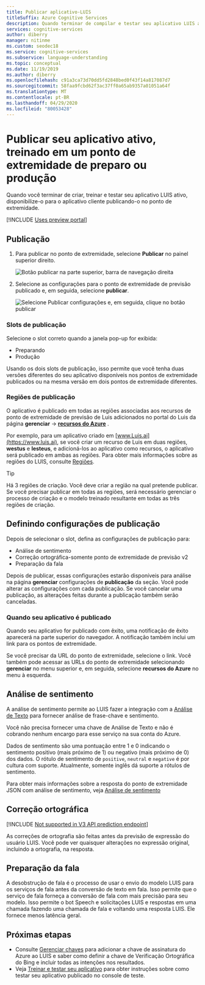 ```yaml
---
title: Publicar aplicativo-LUIS
titleSuffix: Azure Cognitive Services
description: Quando terminar de compilar e testar seu aplicativo LUIS ativo, disponibilize-o ao seu aplicativo cliente publicando-o no ponto de extremidade.
services: cognitive-services
author: diberry
manager: nitinme
ms.custom: seodec18
ms.service: cognitive-services
ms.subservice: language-understanding
ms.topic: conceptual
ms.date: 11/19/2019
ms.author: diberry
ms.openlocfilehash: c91a3ca73d70dd5fd2848bed0f43f14a817087d7
ms.sourcegitcommit: 58faa9fcbd62f3ac37ff0a65ab9357a01051a64f
ms.translationtype: MT
ms.contentlocale: pt-BR
ms.lasthandoff: 04/29/2020
ms.locfileid: "80053428"
---
```

# <a name="publish-your-active-trained-app-to-a-staging-or-production-endpoint"></a>Publicar seu aplicativo ativo, treinado em um ponto de extremidade de preparo ou produção

Quando você terminar de criar, treinar e testar seu aplicativo LUIS ativo, disponibilize-o para o aplicativo cliente publicando-o no ponto de extremidade. 

[!INCLUDE [Uses preview portal](includes/uses-portal-preview.md)]

## <a name="publishing"></a>Publicação

1. Para publicar no ponto de extremidade, selecione **Publicar** no painel superior direito. 

    ![Botão publicar na parte superior, barra de navegação direita](./media/luis-how-to-publish-app/publish-top-nav-bar.png)

1. Selecione as configurações para o ponto de extremidade de previsão publicado e, em seguida, selecione **publicar**.

    ![Selecione Publicar configurações e, em seguida, clique no botão publicar](./media/luis-how-to-publish-app/publish-pop-up.png)

### <a name="publishing-slots"></a>Slots de publicação

Selecione o slot correto quando a janela pop-up for exibida: 

* Preparando
* Produção 

Usando os dois slots de publicação, isso permite que você tenha duas versões diferentes do seu aplicativo disponíveis nos pontos de extremidade publicados ou na mesma versão em dois pontos de extremidade diferentes. 

### <a name="publishing-regions"></a>Regiões de publicação

O aplicativo é publicado em todas as regiões associadas aos recursos de ponto de extremidade de previsão de Luis adicionados no portal do Luis da página **gerenciar** -> **[recursos do Azure](luis-how-to-azure-subscription.md#assign-a-resource-to-an-app)** . 

Por exemplo, para um aplicativo criado em [www.Luis.ai](https://www.luis.ai), se você criar um recurso de Luis em duas regiões, **westus** e **lesteus**, e adicioná-los ao aplicativo como recursos, o aplicativo será publicado em ambas as regiões. Para obter mais informações sobre as regiões do LUIS, consulte [Regiões](luis-reference-regions.md).

> [!TIP]
> Há 3 regiões de criação. Você deve criar a região na qual pretende publicar. Se você precisar publicar em todas as regiões, será necessário gerenciar o processo de criação e o modelo treinado resultante em todas as três regiões de criação. 


## <a name="configuring-publish-settings"></a>Definindo configurações de publicação

Depois de selecionar o slot, defina as configurações de publicação para:

* Análise de sentimento
* Correção ortográfica-somente ponto de extremidade de previsão v2
* Preparação da fala 

Depois de publicar, essas configurações estarão disponíveis para análise na página **gerenciar** configurações de **publicação** da seção. Você pode alterar as configurações com cada publicação. Se você cancelar uma publicação, as alterações feitas durante a publicação também serão canceladas. 

### <a name="when-your-app-is-published"></a>Quando seu aplicativo é publicado

Quando seu aplicativo for publicado com êxito, uma notificação de êxito aparecerá na parte superior do navegador. A notificação também inclui um link para os pontos de extremidade. 

Se você precisar da URL do ponto de extremidade, selecione o link. Você também pode acessar as URLs do ponto de extremidade selecionando **gerenciar** no menu superior e, em seguida, selecione **recursos do Azure** no menu à esquerda. 

## <a name="sentiment-analysis"></a>Análise de sentimento

<a name="enable-sentiment-analysis"></a>

A análise de sentimento permite ao LUIS fazer a integração com a [Análise de Texto](https://azure.microsoft.com/services/cognitive-services/text-analytics/) para fornecer análise de frase-chave e sentimento. 

Você não precisa fornecer uma chave de Análise de Texto e não é cobrando nenhum encargo para esse serviço na sua conta do Azure. 

Dados de sentimento são uma pontuação entre 1 e 0 indicando o sentimento positivo (mais próximo de 1) ou negativo (mais próximo de 0) dos dados. O rótulo de sentimento de `positive`, `neutral` e `negative` é por cultura com suporte. Atualmente, somente inglês dá suporte a rótulos de sentimento. 

Para obter mais informações sobre a resposta do ponto de extremidade JSON com análise de sentimento, veja [Análise de sentimento](luis-concept-data-extraction.md#sentiment-analysis)

## <a name="spelling-correction"></a>Correção ortográfica

[!INCLUDE [Not supported in V3 API prediction endpoint](./includes/v2-support-only.md)]

As correções de ortografia são feitas antes da previsão de expressão do usuário LUIS. Você pode ver quaisquer alterações no expressão original, incluindo a ortografia, na resposta.

## <a name="speech-priming"></a>Preparação da fala

A desobstrução de fala é o processo de usar o envio do modelo LUIS para os serviços de fala antes da conversão de texto em fala. Isso permite que o serviço de fala forneça a conversão de fala com mais precisão para seu modelo. Isso permite o bot Speech e solicitações LUIS e respostas em uma chamada fazendo uma chamada de fala e voltando uma resposta LUIS. Ele fornece menos latência geral.

## <a name="next-steps"></a>Próximas etapas

* Consulte [Gerenciar chaves](./luis-how-to-azure-subscription.md) para adicionar a chave de assinatura do Azure ao LUIS e saber como definir a chave de Verificação Ortográfica do Bing e incluir todas as intenções nos resultados.
* Veja [Treinar e testar seu aplicativo](luis-interactive-test.md) para obter instruções sobre como testar seu aplicativo publicado no console de teste.

